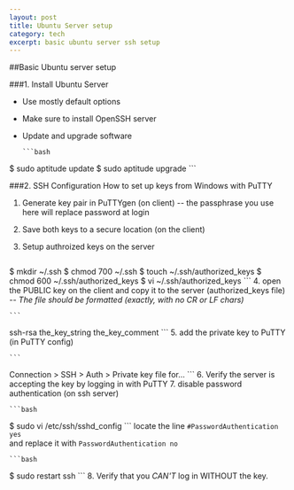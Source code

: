 ```yaml
---
layout: post
title: Ubuntu Server setup
category: tech
excerpt: basic ubuntu server ssh setup
---
```


##Basic Ubuntu server setup

###1. Install Ubuntu Server
- Use mostly default options
- Make sure to install OpenSSH server
- Update and upgrade software

      ```bash
$ sudo aptitude update
$ sudo aptitude upgrade
      ```

###2. SSH Configuration
How to set up keys from Windows with PuTTY

1. Generate key pair in PuTTYgen (on client) -- the passphrase you use here will replace password at login
2. Save both keys to a secure location (on the client)
3. Setup authroized keys on the server

    ```bash
$ mkdir ~/.ssh
$ chmod 700 ~/.ssh
$ touch ~/.ssh/authorized_keys
$ chmod 600 ~/.ssh/authorized_keys
$ vi ~/.ssh/authorized_keys
    ```
4. open the PUBLIC key on the client and copy it to the server (authorized_keys file) -- _The file should be formatted (exactly, with no CR or LF chars)_

    ```
ssh-rsa the_key_string the_key_comment
    ```
5. add the private key to PuTTY (in PuTTY config)

    ```
Connection > SSH > Auth > Private key file for...
    ```
6. Verify the server is accepting the key by logging in with PuTTY
7. disable password authentication (on ssh server)

	```bash
$ sudo vi /etc/ssh/sshd_config
    ```
locate the line `#PasswordAuthentication yes` <br>
and replace it with	`PasswordAuthentication no` <br>

    ```bash
$ sudo restart ssh
    ```
8. Verify that you _CAN'T_ log in WITHOUT the key.
